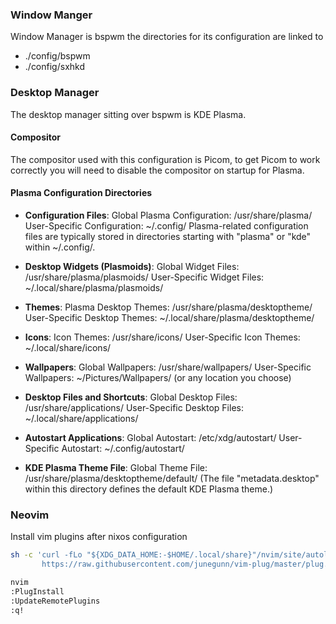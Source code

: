 ### Window Manger
Window Manager is bspwm the directories for its configuration are linked to
- ./config/bspwm
- ./config/sxhkd

### Desktop Manager
The desktop manager sitting over bspwm is KDE Plasma.

#### Compositor
The compositor used with this configuration is Picom, to get Picom to work correctly you will need to disable the compositor on startup for Plasma.

#### Plasma Configuration Directories
- **Configuration Files**:
    Global Plasma Configuration: /usr/share/plasma/
    User-Specific Configuration: ~/.config/
        Plasma-related configuration files are typically stored in directories starting with "plasma" or "kde" within ~/.config/.

- **Desktop Widgets (Plasmoids)**:
    Global Widget Files: /usr/share/plasma/plasmoids/
    User-Specific Widget Files: ~/.local/share/plasma/plasmoids/

- **Themes**:
    Plasma Desktop Themes: /usr/share/plasma/desktoptheme/
    User-Specific Desktop Themes: ~/.local/share/plasma/desktoptheme/

- **Icons**:
    Icon Themes: /usr/share/icons/
    User-Specific Icon Themes: ~/.local/share/icons/

- **Wallpapers**:
    Global Wallpapers: /usr/share/wallpapers/
    User-Specific Wallpapers: ~/Pictures/Wallpapers/ (or any location you choose)

- **Desktop Files and Shortcuts**:
    Global Desktop Files: /usr/share/applications/
    User-Specific Desktop Files: ~/.local/share/applications/

- **Autostart Applications**:
    Global Autostart: /etc/xdg/autostart/
    User-Specific Autostart: ~/.config/autostart/

- **KDE Plasma Theme File**:
    Global Theme File: /usr/share/plasma/desktoptheme/default/ (The file "metadata.desktop" within this directory defines the default KDE Plasma theme.)

### Neovim
Install vim plugins after nixos configuration

```bash
sh -c 'curl -fLo "${XDG_DATA_HOME:-$HOME/.local/share}"/nvim/site/autoload/plug.vim --create-dirs \
       https://raw.githubusercontent.com/junegunn/vim-plug/master/plug.vim'
```

```bash
nvim
:PlugInstall
:UpdateRemotePlugins
:q!
```
